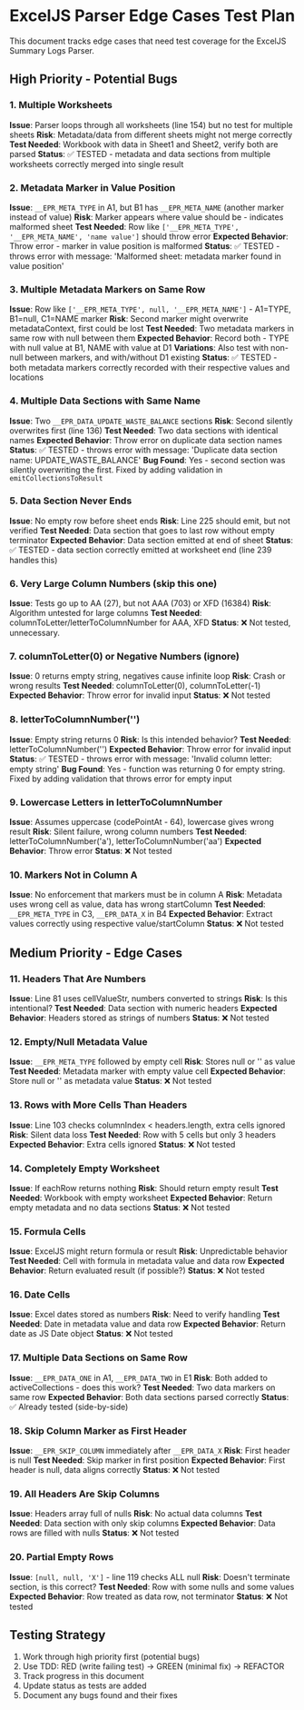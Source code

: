 # ExcelJS Parser Edge Cases Test Plan

This document tracks edge cases that need test coverage for the ExcelJS Summary Logs Parser.

## High Priority - Potential Bugs

### 1. Multiple Worksheets

**Issue**: Parser loops through all worksheets (line 154) but no test for multiple sheets
**Risk**: Metadata/data from different sheets might not merge correctly
**Test Needed**: Workbook with data in Sheet1 and Sheet2, verify both are parsed
**Status**: ✅ TESTED - metadata and data sections from multiple worksheets correctly merged into single result

### 2. Metadata Marker in Value Position

**Issue**: `__EPR_META_TYPE` in A1, but B1 has `__EPR_META_NAME` (another marker instead of value)
**Risk**: Marker appears where value should be - indicates malformed sheet
**Test Needed**: Row like `['__EPR_META_TYPE', '__EPR_META_NAME', 'name value']` should throw error
**Expected Behavior**: Throw error - marker in value position is malformed
**Status**: ✅ TESTED - throws error with message: 'Malformed sheet: metadata marker found in value position'

### 3. Multiple Metadata Markers on Same Row

**Issue**: Row like `['__EPR_META_TYPE', null, '__EPR_META_NAME']` - A1=TYPE, B1=null, C1=NAME marker
**Risk**: Second marker might overwrite metadataContext, first could be lost
**Test Needed**: Two metadata markers in same row with null between them
**Expected Behavior**: Record both - TYPE with null value at B1, NAME with value at D1
**Variations**: Also test with non-null between markers, and with/without D1 existing
**Status**: ✅ TESTED - both metadata markers correctly recorded with their respective values and locations

### 4. Multiple Data Sections with Same Name

**Issue**: Two `__EPR_DATA_UPDATE_WASTE_BALANCE` sections
**Risk**: Second silently overwrites first (line 136)
**Test Needed**: Two data sections with identical names
**Expected Behavior**: Throw error on duplicate data section names
**Status**: ✅ TESTED - throws error with message: 'Duplicate data section name: UPDATE_WASTE_BALANCE'
**Bug Found**: Yes - second section was silently overwriting the first. Fixed by adding validation in `emitCollectionsToResult`

### 5. Data Section Never Ends

**Issue**: No empty row before sheet ends
**Risk**: Line 225 should emit, but not verified
**Test Needed**: Data section that goes to last row without empty terminator
**Expected Behavior**: Data section emitted at end of sheet
**Status**: ✅ TESTED - data section correctly emitted at worksheet end (line 239 handles this)

### 6. Very Large Column Numbers (skip this one)

**Issue**: Tests go up to AA (27), but not AAA (703) or XFD (16384)
**Risk**: Algorithm untested for large columns
**Test Needed**: columnToLetter/letterToColumnNumber for AAA, XFD
**Status**: ❌ Not tested, unnecessary.

### 7. columnToLetter(0) or Negative Numbers (ignore)

**Issue**: 0 returns empty string, negatives cause infinite loop
**Risk**: Crash or wrong results
**Test Needed**: columnToLetter(0), columnToLetter(-1)
**Expected Behavior**: Throw error for invalid input
**Status**: ❌ Not tested

### 8. letterToColumnNumber('')

**Issue**: Empty string returns 0
**Risk**: Is this intended behavior?
**Test Needed**: letterToColumnNumber('')
**Expected Behavior**: Throw error for invalid input
**Status**: ✅ TESTED - throws error with message: 'Invalid column letter: empty string'
**Bug Found**: Yes - function was returning 0 for empty string. Fixed by adding validation that throws error for empty input

### 9. Lowercase Letters in letterToColumnNumber

**Issue**: Assumes uppercase (codePointAt - 64), lowercase gives wrong result
**Risk**: Silent failure, wrong column numbers
**Test Needed**: letterToColumnNumber('a'), letterToColumnNumber('aa')
**Expected Behavior**: Throw error
**Status**: ❌ Not tested

### 10. Markers Not in Column A

**Issue**: No enforcement that markers must be in column A
**Risk**: Metadata uses wrong cell as value, data has wrong startColumn
**Test Needed**: `__EPR_META_TYPE` in C3, `__EPR_DATA_X` in B4
**Expected Behavior**: Extract values correctly using respective value/startColumn
**Status**: ❌ Not tested

## Medium Priority - Edge Cases

### 11. Headers That Are Numbers

**Issue**: Line 81 uses cellValueStr, numbers converted to strings
**Risk**: Is this intentional?
**Test Needed**: Data section with numeric headers
**Expected Behavior**: Headers stored as strings of numbers
**Status**: ❌ Not tested

### 12. Empty/Null Metadata Value

**Issue**: `__EPR_META_TYPE` followed by empty cell
**Risk**: Stores null or '' as value
**Test Needed**: Metadata marker with empty value cell
**Expected Behavior**: Store null or '' as metadata value
**Status**: ❌ Not tested

### 13. Rows with More Cells Than Headers

**Issue**: Line 103 checks columnIndex < headers.length, extra cells ignored
**Risk**: Silent data loss
**Test Needed**: Row with 5 cells but only 3 headers
**Expected Behavior**: Extra cells ignored
**Status**: ❌ Not tested

### 14. Completely Empty Worksheet

**Issue**: If eachRow returns nothing
**Risk**: Should return empty result
**Test Needed**: Workbook with empty worksheet
**Expected Behavior**: Return empty metadata and no data sections
**Status**: ❌ Not tested

### 15. Formula Cells

**Issue**: ExcelJS might return formula or result
**Risk**: Unpredictable behavior
**Test Needed**: Cell with formula in metadata value and data row
**Expected Behavior**: Return evaluated result (if possible?)
**Status**: ❌ Not tested

### 16. Date Cells

**Issue**: Excel dates stored as numbers
**Risk**: Need to verify handling
**Test Needed**: Date in metadata value and data row
**Expected Behavior**: Return date as JS Date object
**Status**: ❌ Not tested

### 17. Multiple Data Sections on Same Row

**Issue**: `__EPR_DATA_ONE` in A1, `__EPR_DATA_TWO` in E1
**Risk**: Both added to activeCollections - does this work?
**Test Needed**: Two data markers on same row
**Expected Behavior**: Both data sections parsed correctly
**Status**: ✅ Already tested (side-by-side)

### 18. Skip Column Marker as First Header

**Issue**: `__EPR_SKIP_COLUMN` immediately after `__EPR_DATA_X`
**Risk**: First header is null
**Test Needed**: Skip marker in first position
**Expected Behavior**: First header is null, data aligns correctly
**Status**: ❌ Not tested

### 19. All Headers Are Skip Columns

**Issue**: Headers array full of nulls
**Risk**: No actual data columns
**Test Needed**: Data section with only skip columns
**Expected Behavior**: Data rows are filled with nulls
**Status**: ❌ Not tested

### 20. Partial Empty Rows

**Issue**: `[null, null, 'X']` - line 119 checks ALL null
**Risk**: Doesn't terminate section, is this correct?
**Test Needed**: Row with some nulls and some values
**Expected Behavior**: Row treated as data row, not terminator
**Status**: ❌ Not tested

## Testing Strategy

1. Work through high priority first (potential bugs)
2. Use TDD: RED (write failing test) → GREEN (minimal fix) → REFACTOR
3. Track progress in this document
4. Update status as tests are added
5. Document any bugs found and their fixes
